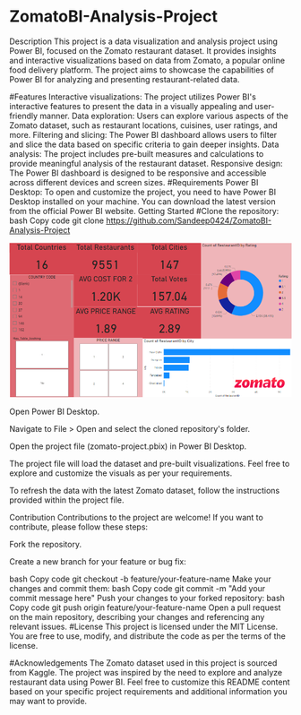 # ZomatoBI-Analysis-Project

Description
This project is a data visualization and analysis project using Power BI, focused on the Zomato restaurant dataset. It provides insights and interactive visualizations based on data from Zomato, a popular online food delivery platform. The project aims to showcase the capabilities of Power BI for analyzing and presenting restaurant-related data.

#Features
Interactive visualizations: The project utilizes Power BI's interactive features to present the data in a visually appealing and user-friendly manner.
Data exploration: Users can explore various aspects of the Zomato dataset, such as restaurant locations, cuisines, user ratings, and more.
Filtering and slicing: The Power BI dashboard allows users to filter and slice the data based on specific criteria to gain deeper insights.
Data analysis: The project includes pre-built measures and calculations to provide meaningful analysis of the restaurant dataset.
Responsive design: The Power BI dashboard is designed to be responsive and accessible across different devices and screen sizes.
#Requirements
Power BI Desktop: To open and customize the project, you need to have Power BI Desktop installed on your machine. You can download the latest version from the official Power BI website.
Getting Started
#Clone the repository:
bash
Copy code
git clone https://github.com/Sandeep0424/ZomatoBI-Analysis-Project

![alt text](https://github.com/Sandeep0424/ZomatoBI-Analysis-Project/blob/main/ZomatoBI%20Analysis%20Project.png)

Open Power BI Desktop.

Navigate to File > Open and select the cloned repository's folder.

Open the project file (zomato-project.pbix) in Power BI Desktop.

The project file will load the dataset and pre-built visualizations. Feel free to explore and customize the visuals as per your requirements.

To refresh the data with the latest Zomato dataset, follow the instructions provided within the project file.

Contribution
Contributions to the project are welcome! If you want to contribute, please follow these steps:

Fork the repository.

Create a new branch for your feature or bug fix:

bash
Copy code
git checkout -b feature/your-feature-name
Make your changes and commit them:
bash
Copy code
git commit -m "Add your commit message here"
Push your changes to your forked repository:
bash
Copy code
git push origin feature/your-feature-name
Open a pull request on the main repository, describing your changes and referencing any relevant issues.
#License
This project is licensed under the MIT License. You are free to use, modify, and distribute the code as per the terms of the license.

#Acknowledgements
The Zomato dataset used in this project is sourced from Kaggle.
The project was inspired by the need to explore and analyze restaurant data using Power BI.
Feel free to customize this README content based on your specific project requirements and additional information you may want to provide.
